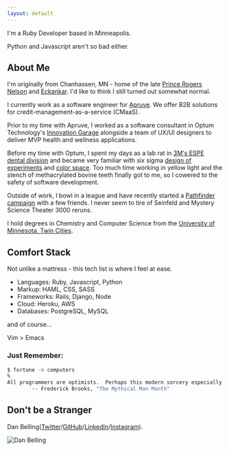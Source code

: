 ```yaml
---
layout: default
---
```


I'm a Ruby Developer based in Minneapolis.

Python and Javascript aren't so bad either.

## About Me

I'm originally from Chanhassen, MN - home of the late [Prince Rogers Nelson](https://en.wikipedia.org/wiki/Prince_(musician)) and [Eckankar](https://en.wikipedia.org/wiki/Eckankar). I'd like to think I still turned out somewhat normal.

I currently work as a software engineer for [Apruve](https://www.apruve.com). We offer B2B solutions for credit-management-as-a-service (CMaaS).

Prior to my time with Apruve, I worked as a software consultant in Optum Technology's [Innovation Garage](http://www.thegarage.us) alongside a team of UX/UI designers to deliver MVP health and wellness applications.

Before my time with Optum, I spent my days as a lab rat in [3M's ESPE dental division](http://www.3m.com/3M/en_US/dental-us/) and became very familiar with six sigma [design of experiments](https://www.isixsigma.com/tools-templates/design-of-experiments-doe/design-experiments-software-testing/) and [color space](https://en.wikipedia.org/wiki/Lab_color_space). Too much time working in yellow light and the stench of methacrylated bovine teeth finally got to me, so I cowered to the safety of software development.

Outside of work, I bowl in a league and have recently started a [Pathfinder campaign](http://paizo.com/pathfinderRPG) with a few friends. I never seem to tire of Seinfeld and Mystery Science Theater 3000 reruns.

I hold degrees in Chemistry and Computer Science from the [University of Minnesota, Twin Cities](http://twin-cities.umn.edu).

## Comfort Stack

Not unlike a mattress - this tech list is where I feel at ease.

* Languages: Ruby, Javascript, Python
* Markup: HAML, CSS, SASS
* Frameworks: Rails, Django, Node
* Cloud: Heroku, AWS
* Databases: PostgreSQL, MySQL

and of course...

Vim > Emacs

### Just Remember:

~~~bash
$ fortune -m computers
%
All programmers are optimists.  Perhaps this modern sorcery especially attracts those who believe in happy endings and fairy godmothers.  Perhaps the hundreds of nitty frustrations drive away all but those who habitually focus on the end goal.  Perhaps it is merely that computers are young, programmers are younger, and the young are always optimists.  But however the selection process works, the result is indisputable: "This time it will surely run," or "I just found the last bug."
		-- Frederick Brooks, "The Mythical Man Month"
~~~

## Don't be a Stranger

Dan Belling([Twitter](http://twitter.com/dannybeeeee)/[GitHub](http://github.com/dbelling)/[LinkedIn](https://linkedin.com/in/danbelling)/[Instagram](https://instagram.com/danbelling)).

![Dan Belling](https://en.gravatar.com/userimage/98488740/1218960aff13f1499af1d2256239bccc.jpg?size=200)

